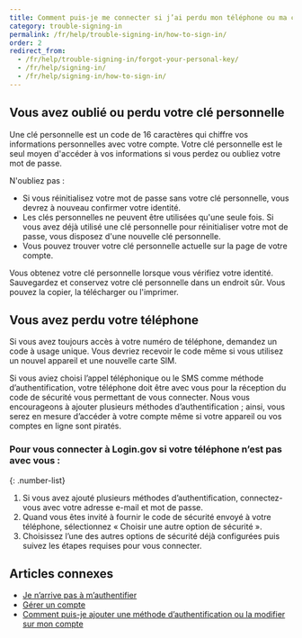 ```yaml
---
title: Comment puis-je me connecter si j’ai perdu mon téléphone ou ma clé personnelle ?
category: trouble-signing-in
permalink: /fr/help/trouble-signing-in/how-to-sign-in/
order: 2
redirect_from:
  - /fr/help/trouble-signing-in/forgot-your-personal-key/
  - /fr/help/signing-in/
  - /fr/help/signing-in/how-to-sign-in/
---
```


## Vous avez oublié ou perdu votre clé personnelle

Une clé personnelle est un code de 16 caractères qui chiffre vos informations personnelles avec votre compte. Votre clé personnelle est le seul moyen d'accéder à vos informations si vous perdez ou oubliez votre mot de passe.

N'oubliez pas :

- Si vous réinitialisez votre mot de passe sans votre clé personnelle, vous devrez à nouveau confirmer votre identité.
- Les clés personnelles ne peuvent être utilisées qu'une seule fois. Si vous avez déjà utilisé une clé personnelle pour réinitialiser votre mot de passe, vous disposez d'une nouvelle clé personnelle.
- Vous pouvez trouver votre clé personnelle actuelle sur la page de votre compte.

Vous obtenez votre clé personnelle lorsque vous vérifiez votre identité. Sauvegardez et conservez votre clé personnelle dans un endroit sûr. Vous pouvez la copier, la télécharger ou l'imprimer.

## Vous avez perdu votre téléphone

Si vous avez toujours accès à votre numéro de téléphone, demandez un code à usage unique. Vous devriez recevoir le code même si vous utilisez un nouvel appareil et une nouvelle carte SIM.

Si vous aviez choisi l’appel téléphonique ou le SMS comme méthode d’authentification, votre téléphone doit être avec vous pour la réception du code de sécurité vous permettant de vous connecter. Nous vous encourageons à ajouter plusieurs méthodes d’authentification ; ainsi, vous serez en mesure d’accéder à votre compte même si votre appareil ou vos comptes en ligne sont piratés.

### Pour vous connecter à Login.gov si votre téléphone n’est pas avec vous :

{: .number-list}

1. Si vous avez ajouté plusieurs méthodes d’authentification, connectez-vous avec votre adresse e-mail et mot de passe.
1. Quand vous êtes invité à fournir le code de sécurité envoyé à votre téléphone, sélectionnez « Choisir une autre option de sécurité ».
1. Choisissez l’une des autres options de sécurité déjà configurées puis suivez les étapes requises pour vous connecter.

## Articles connexes

* [Je n’arrive pas à m’authentifier](/fr/help/trouble-signing-in/issues-with-authentication-methods/)
* [Gérer un compte](/fr/help/manage-your-account/overview/)
* [Comment puis-je ajouter une méthode d’authentification ou la modifier sur mon compte](/fr/help/manage-your-account/add-or-change-your-authentication-method/)
